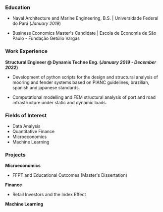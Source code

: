 ### Education
- Naval Architecture and Marine Engineering, B.S. | Universidade Federal do Pará (_January 2019_)

- Business Economics Master's Candidate | Escola de Economia de São Paulo - Fundação Getúlio Vargas 

### Work Experience
**Structural Engineer @ Dynamis Techne Eng. (_January 2019 - December 2022_)**
- Development of python scripts for the design and structural analysis of mooring and fender systems based on PIANC guidelines, brazilian, spanish and japanese standards.

- Computational modelling and FEM structural analysis of port and road infrastructure under static and dynamic loads.

### Fields of Interest
- Data Analysis
- Quantitative Finance
- Microeconomics
- Machine Learning

### Projects
**Microeconomics**
- FFPT and Educational Outcomes (Master's Dissertation)

**Finance**
- Retail Investors and the Index Effect

**Machine Learning**
  
